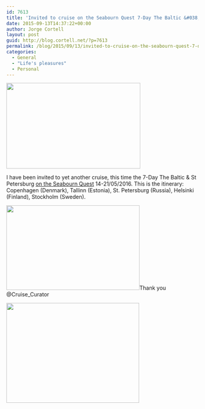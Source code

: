 ```yaml
---
id: 7613
title: 'Invited to cruise on the Seabourn Quest 7-Day The Baltic &#038; St Petersburg'
date: 2015-09-13T14:37:22+00:00
author: Jorge Cortell
layout: post
guid: http://blog.cortell.net/?p=7613
permalink: /blog/2015/09/13/invited-to-cruise-on-the-seabourn-quest-7-day-the-baltic-st-petersburg/
categories:
  - General
  - "Life's pleasures"
  - Personal
---
```

<img class="aligncenter" src="http://voyagefeed.com/wp-content/uploads/2013/06/Seabourn_Quest_Aerial_SggBXQblI-5hvjZVHoU87Wn_rgb_s.jpg" alt="" width="351" height="224" />

I have been invited to yet another cruise, this time the 7-Day The Baltic & St Petersburg [on the Seabourn Quest](http://www.seabourn.com/find-luxury-cruise-vacation/CruiseDetails.action?voyageCode=6624) 14-21/05/2016. This is the itinerary: Copenhagen (Denmark), Tallinn (Estonia), St. Petersburg (Russia), Helsinki (Finland), Stockholm (Sweden).

<img class="aligncenter" src="http://www.seabourn.com/images/itineraryMaps/E6N07S.jpg" alt="" width="349" height="221" />Thank you @Cruise_Curator

<img class="aligncenter" src="http://ulkotours.com/blog/wp-content/uploads/2010/12/Catherine_Palace_St._Petersburg_Russia.jpg" alt="" width="348" height="261" />